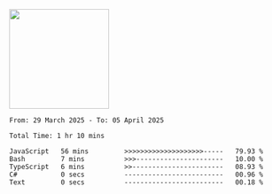 <img height="180em" src="https://github-readme-stats-eight-theta.vercel.app/api?username=bkundev&show_icons=true&theme=radical&include_all_commits=true&count_private=true"/>
<!--START_SECTION:waka-->

```all_time
From: 29 March 2025 - To: 05 April 2025

Total Time: 1 hr 10 mins

JavaScript   56 mins         >>>>>>>>>>>>>>>>>>>>-----   79.93 %
Bash         7 mins          >>>----------------------   10.00 %
TypeScript   6 mins          >>-----------------------   08.93 %
C#           0 secs          -------------------------   00.96 %
Text         0 secs          -------------------------   00.18 %
```

<!--END_SECTION:waka-->
